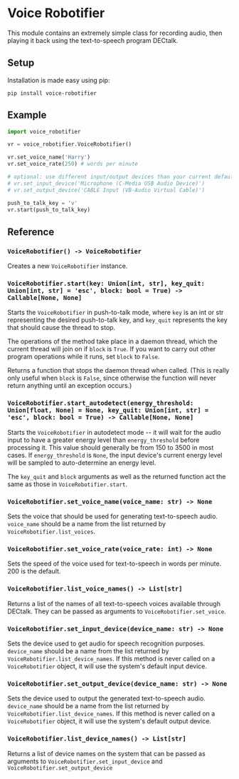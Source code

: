 Voice Robotifier
================
This module contains an extremely simple class for recording audio, then playing it back using the text-to-speech program DECtalk.

Setup
-----
Installation is made easy using pip:
```
pip install voice-robotifier
```

Example
-------
```python
import voice_robotifier

vr = voice_robotifier.VoiceRobotifier()

vr.set_voice_name('Harry')
vr.set_voice_rate(250) # words per minute

# optional: use different input/output devices than your current default
# vr.set_input_device('Microphone (C-Media USB Audio Device)')
# vr.set_output_device('CABLE Input (VB-Audio Virtual Cable)')

push_to_talk_key = 'v'
vr.start(push_to_talk_key)
```

Reference
---------

### `VoiceRobotifier() -> VoiceRobotifier`

Creates a new `VoiceRobotifier` instance.

### `VoiceRobotifier.start(key: Union[int, str], key_quit: Union[int, str] = 'esc', block: bool = True) -> Callable[None, None]`

Starts the `VoiceRobotifier` in push-to-talk mode, where `key` is an int or str representing the desired push-to-talk key, and `key_quit` represents the key that should cause the thread to stop.

The operations of the method take place in a daemon thread, which the current thread will join on if `block` is `True`. If you want to carry out other program operations while it runs, set `block` to `False`.

Returns a function that stops the daemon thread when called. (This is really only useful when `block` is `False`, since otherwise the function will never return anything until an exception occurs.)

### `VoiceRobotifier.start_autodetect(energy_threshold: Union[float, None] = None, key_quit: Union[int, str] = 'esc', block: bool = True) -> Callable[None, None]`

Starts the `VoiceRobotifier` in autodetect mode -- it will wait for the audio input to have a greater energy level than `energy_threshold` before processing it. This value should generally be from 150 to 3500 in most cases. If `energy_threshold` is `None`, the input device's current energy level will be sampled to auto-determine an energy level.

The `key_quit` and `block` arguments as well as the returned function act the same as those in `VoiceRobotifier.start`.

### `VoiceRobotifier.set_voice_name(voice_name: str) -> None`

Sets the voice that should be used for generating text-to-speech audio. `voice_name` should be a name from the list returned by `VoiceRobotifier.list_voices`.

### `VoiceRobotifier.set_voice_rate(voice_rate: int) -> None`

Sets the speed of the voice used for text-to-speech in words per minute. 200 is the default.

### `VoiceRobotifier.list_voice_names() -> List[str]`

Returns a list of the names of all text-to-speech voices available through DECtalk. They can be passed as arguments to `VoiceRobotifier.set_voice`.

### `VoiceRobotifier.set_input_device(device_name: str) -> None`

Sets the device used to get audio for speech recognition purposes. `device_name` should be a name from the list returned by `VoiceRobotifier.list_device_names`.
If this method is never called on a `VoiceRobotifier` object, it will use the system's default input device.

### `VoiceRobotifier.set_output_device(device_name: str) -> None`

Sets the device used to output the generated text-to-speech audio. `device_name` should be a name from the list returned by `VoiceRobotifier.list_device_names`.
If this method is never called on a `VoiceRobotifier` object, it will use the system's default output device.

### `VoiceRobotifier.list_device_names() -> List[str]`

Returns a list of device names on the system that can be passed as arguments to `VoiceRobotifier.set_input_device` and `VoiceRobotifier.set_output_device`

